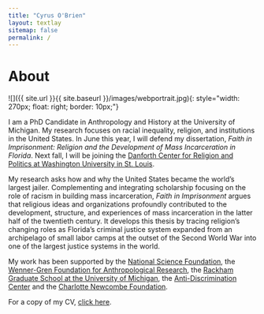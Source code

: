 ```yaml
---
title: "Cyrus O'Brien"
layout: textlay
sitemap: false
permalink: /
---
```



# About
![]({{ site.url }}{{ site.baseurl }}/images/webportrait.jpg){: style="width: 270px; float: right; border: 10px;"}

I am a PhD Candidate in Anthropology and History at the University of Michigan. My research focuses on racial inequality, religion, and institutions in the United States. In June this year, I will defend my dissertation, _Faith in Imprisonment: Religion and the Development of Mass Incarceration in Florida_. Next fall, I will be joining the [Danforth Center for Religion and Politics at Washington University in St. Louis](http://rap.wustl.edu/john-c-danforth-center-on-religion-and-politics-awards-four-postdoctoral-fellowships-for-2018-2020/).

My research asks how and why the United States became the world’s largest jailer. Complementing and integrating scholarship focusing on the role of racism in building mass incarceration, _Faith in Imprisonment_ argues that religious ideas and organizations profoundly contributed to the development, structure, and experiences of mass incarceration in the latter half of the twentieth century. It develops this thesis by tracing religion’s changing roles as Florida’s criminal justice system expanded from an archipelago of small labor camps at the outset of the Second World War into one of the largest justice systems in the world.


My work has been supported by the [National Science Foundation](https://www.nsfgrfp.org), the [Wenner-Gren Foundation for Anthropological Research](http://www.wennergren.org/grantees/obrien-cyrus-james), the [Rackham Graduate School at the University of Michigan](https://www.rackham.umich.edu/blog/announcing-2016-2017-rackham-predoctoral-fellowship-winners), the [Anti-Discrimination Center](http://www.antibiaslaw.com/) and the [Charlotte Newcombe Foundation](http://woodrow.org/news/2017-newcombe-fellows-named/).

For a copy of my CV, [click here](https://drive.google.com/file/d/0BztWFCdHIreXbFpfbzJuVjhvWTA/view).
